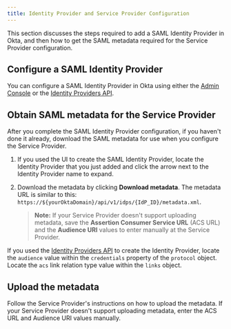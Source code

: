 ```yaml
---
title: Identity Provider and Service Provider Configuration
---
```


This section discusses the steps required to add a SAML Identity Provider in Okta, and then how to get the SAML metadata required for the Service Provider configuration.

## Configure a SAML Identity Provider

You can configure a SAML Identity Provider in Okta using either the [Admin Console](/docs/guides/add-an-external-idp/saml2/configure-idp-in-okta/) or the [Identity Providers API](/docs/reference/api/idps/#add-saml-2-0-identity-provider).

## Obtain SAML metadata for the Service Provider

After you complete the SAML Identity Provider configuration, if you haven't done it already, download the SAML metadata for use when you configure the Service Provider.

1. If you used the UI to create the SAML Identity Provider, locate the Identity Provider that you just added and click the arrow next to the Identity Provider name to expand.

2. Download the metadata by clicking **Download metadata**. The metadata URL is similar to this: `https://${yourOktaDomain}/api/v1/idps/{IdP_ID}/metadata.xml`.

    > **Note:** If your Service Provider doesn't support uploading metadata, save the **Assertion Consumer Service URL** (ACS URL) and the **Audience URI** values to enter manually at the Service Provider.

If you used the [Identity Providers API](/docs/reference/api/idps/#add-saml-2-0-identity-provider) to create the Identity Provider, locate the `audience` value within the `credentials` property of the `protocol` object. Locate the `acs` link relation type value within the `links` object.

## Upload the metadata

Follow the Service Provider's instructions on how to upload the metadata. If your Service Provider doesn't support uploading metadata, enter the ACS URL and Audience URI values manually.

<NextSectionLink/>
